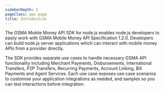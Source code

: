 ```yaml
---
sidebarDepth: 2
pageClass: api-page
title: Introduction
---
```


<p>
The GSMA Mobile Money API SDK for node.js enables node.js developers to easily work with GSMA Mobile Money API Specification 1.2.0. Developers can build node.js server applications which can interact with mobile money APIs from a provider directly.
</p>
<p>
The SDK provides separate use cases to handle necessary GSMA API functionality including Merchant Payments, Disbursements, International Transfers, P2P Transfers, Recurring Payments, Account Linking, Bill Payments and Agent Services.  Each use case exposes use case scenarios to customise your application integrations as needed, and samples so you can test interactions before integration.
</p>
